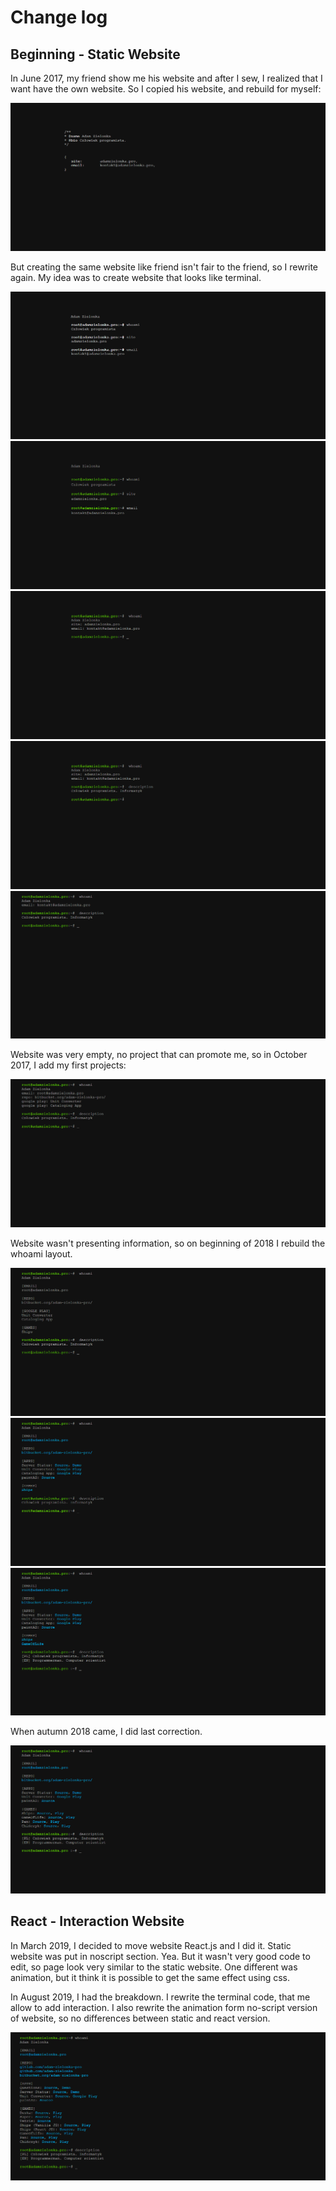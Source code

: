# Change log

## Beginning - Static Website

In June 2017, my friend show me his website and after I sew, I realized that I want have the own website. So I copied his website, and rebuild for myself:

![](./img/2017-06-12.png)

But creating the same website like friend isn't fair to the friend, so I rewrite again. My idea was to create website that looks like terminal. 

![](./img/2017-06-12.2.png)
![](./img/2017-06-14.png)
![](./img/2017-06-15.png)
![](./img/2017-06-15.2.png)
![](./img/2017-06-18.png)

Website was very empty, no project that can promote me, so in October 2017, I add my first projects:

![](./img/2017-10-06.png)

Website wasn't presenting information, so on beginning of 2018 I rebuild the whoami layout.

![](./img/2018-01-17.png)
![](./img/2018-01-28.png)
![](./img/2018-02-04.png)

When autumn 2018 came, I did last correction.

![](./img/2018-09-23.png)

## React - Interaction Website

In March 2019, I decided to move website React.js and I did it. Static website was put in noscript section. Yea. But it wasn't very good code to edit, so page look very similar to the static website. One different was animation, but it think it is possible to get the same effect using css.

In August 2019, I had the breakdown. I rewrite the terminal code, that me allow to add interaction. I also rewrite the animation form no-script version of website, so no differences between static and react version.

![](./img/2019-08-17.png)
